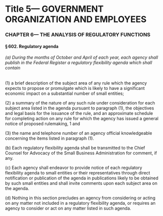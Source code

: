 
# Title 5— GOVERNMENT ORGANIZATION AND EMPLOYEES
### CHAPTER 6— THE ANALYSIS OF REGULATORY FUNCTIONS
#### § 602. Regulatory agenda
###### (a) During the months of October and April of each year, each agency shall publish in the Federal Register a regulatory flexibility agenda which shall contain

(1) a brief description of the subject area of any rule which the agency expects to propose or promulgate which is likely to have a significant economic impact on a substantial number of small entities;

(2) a summary of the nature of any such rule under consideration for each subject area listed in the agenda pursuant to paragraph (1), the objectives and legal basis for the issuance of the rule, and an approximate schedule for completing action on any rule for which the agency has issued a general notice of proposed rulemaking, 1 and

(3) the name and telephone number of an agency official knowledgeable concerning the items listed in paragraph (1).

(b) Each regulatory flexibility agenda shall be transmitted to the Chief Counsel for Advocacy of the Small Business Administration for comment, if any.

(c) Each agency shall endeavor to provide notice of each regulatory flexibility agenda to small entities or their representatives through direct notification or publication of the agenda in publications likely to be obtained by such small entities and shall invite comments upon each subject area on the agenda.

(d) Nothing in this section precludes an agency from considering or acting on any matter not included in a regulatory flexibility agenda, or requires an agency to consider or act on any matter listed in such agenda.
